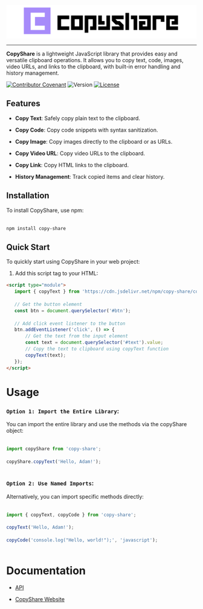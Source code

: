 ![CopyShare Logo](/assets/CopyShare.png)

___

**CopyShare** is a lightweight JavaScript library that provides easy and versatile clipboard operations. It allows you to copy text, code, images, video URLs, and links to the clipboard, with built-in error handling and history management.


[![Contributor Covenant](https://img.shields.io/badge/Contributor%20Covenant-2.1-4baaaa.svg)](CODE_OF_CONDUCT.md) ![Version](https://img.shields.io/npm/v/copy-share) [![License](https://img.shields.io/npm/l/copy-share)](LICENSE)



## Features



- **Copy Text**: Safely copy plain text to the clipboard.

- **Copy Code**: Copy code snippets with syntax sanitization.

- **Copy Image**: Copy images directly to the clipboard or as URLs.

- **Copy Video URL**: Copy video URLs to the clipboard.

- **Copy Link**: Copy HTML links to the clipboard.

- **History Management**: Track copied items and clear history.



## Installation



To install CopyShare, use npm:



```bash

npm install copy-share

```



## Quick Start

To quickly start using CopyShare in your web project:

1. Add this script tag to your HTML:

```html
<script type="module">
   import { copyText } from 'https://cdn.jsdelivr.net/npm/copy-share/copyShare.min.js';

   // Get the button element
   const btn = document.querySelector('#btn');

   // Add click event listener to the button
   btn.addEventListener('click', () => {
       // Get the text from the input element
       const text = document.querySelector('#text').value;
       // Copy the text to clipboard using copyText function
       copyText(text);
   });
</script>
```

# Usage

### `Option 1: Import the Entire Library`:

You can import the entire library and use the methods via the copyShare object:

```js

import copyShare from 'copy-share';

copyShare.copyText('Hello, Adam!');



```

### `Option 2: Use Named Imports`:

Alternatively, you can import specific methods directly:

```js

import { copyText, copyCode } from 'copy-share';

copyText('Hello, Adam!');

copyCode('console.log("Hello, world!");', 'javascript');



```



# Documentation

- [API](API.md)

- [CopyShare Website](https://copy-share-docs.vercel.app)
